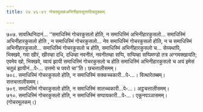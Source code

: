 ```yaml
---
title: २४ ४६-४९ गोचरमूलकअभिनीहारसुत्तादिचतुक्कम्

---
```


७०७. सावत्थिनिदानं… ‘‘समाधिस्मिं गोचरकुसलो होति, न समाधिस्मिं अभिनीहारकुसलो… समाधिस्मिं अभिनीहारकुसलो होति , न समाधिस्मिं गोचरकुसलो… नेव समाधिस्मिं गोचरकुसलो होति, न च समाधिस्मिं अभिनीहारकुसलो… समाधिस्मिं गोचरकुसलो च होति, समाधिस्मिं अभिनीहारकुसलो च… सेय्यथापि, भिक्खवे, गवा खीरं, खीरम्हा दधि, दधिम्हा नवनीतं, नवनीतम्हा सप्पि, सप्पिम्हा सप्पिमण्डो तत्र अग्गमक्खायति; एवमेव खो, भिक्खवे, य्वायं झायी समाधिस्मिं गोचरकुसलो च होति समाधिस्मिं अभिनीहारकुसलो च अयं इमेसं चतुन्नं झायीनं…पे॰… उत्तमो च पवरो चा’’ति। छचत्तालीसमम्।  
७०८. समाधिस्मिं गोचरकुसलो होति, न समाधिस्मिं सक्कच्चकारी…पे॰…। वित्थारेतब्बम्। सत्तचत्तालीसमम्।  
७०९. समाधिस्मिं गोचरकुसलो होति, न समाधिस्मिं सातच्चकारी…पे॰…। अट्ठचत्तालीसमम्।  
७१०. समाधिस्मिं गोचरकुसलो होति, न समाधिस्मिं सप्पायकारी…पे॰…। एकूनपञ्ञासमम्। (गोचरमूलकम्।)  

